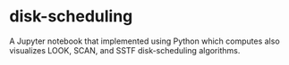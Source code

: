# disk-scheduling
A Jupyter notebook that implemented using Python which computes also visualizes LOOK, SCAN, and SSTF disk-scheduling algorithms.
